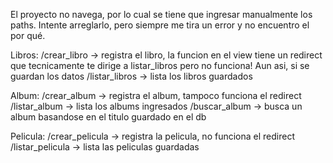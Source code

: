 El proyecto no navega, por lo cual se tiene que ingresar manualmente los paths. Intente arreglarlo, pero siempre me tira un error y no encuentro el por qué. 

Libros: 
/crear_libro -> registra el libro, la funcion en el view tiene un redirect que tecnicamente te dirige a listar_libros pero no funciona! Aun asi, si se guardan los datos
/listar_libros -> lista los libros guardados 

Album: 
/crear_album -> registra el album, tampoco funciona el redirect 
/listar_album -> lista los albums ingresados 
/buscar_album -> busca un album basandose en el titulo guardado en el db 

Pelicula: 
/crear_pelicula -> registra la pelicula, no funciona el redirect 
/listar_pelicula -> lista las peliculas guardadas 

